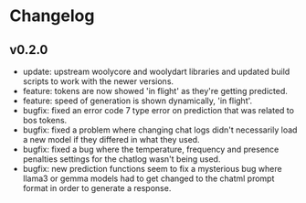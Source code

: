 # Changelog

## v0.2.0

* update: upstream woolycore and woolydart libraries and updated build scripts to work with the newer versions.
* feature: tokens are now showed 'in flight' as they're getting predicted.
* feature: speed of generation is shown dynamically, 'in flight'.
* bugfix: fixed an error code 7 type error on prediction that was related to bos tokens.
* bugfix: fixed a problem where changing chat logs didn't necessarily load a new model if they differed in what they used.
* bugfix: fixed a bug where the temperature, frequency and presence penalties settings for the chatlog wasn't being used.
* bugfix: new prediction functions seem to fix a mysterious bug where llama3 or gemma models had to get changed
  to the chatml prompt format in order to generate a response.
